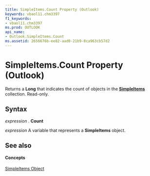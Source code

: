```yaml
---
title: SimpleItems.Count Property (Outlook)
keywords: vbaol11.chm3397
f1_keywords:
- vbaol11.chm3397
ms.prod: OUTLOOK
api_name:
- Outlook.SimpleItems.Count
ms.assetid: 2656676b-ee82-aad0-21b9-8ca963cb57d2
---
```



# SimpleItems.Count Property (Outlook)

Returns a  **Long** that indicates the count of objects in the **[SimpleItems](simpleitems-object-outlook.md)** collection. Read-only.


## Syntax

 _expression_ . **Count**

 _expression_ A variable that represents a **SimpleItems** object.


## See also


#### Concepts


[SimpleItems Object](simpleitems-object-outlook.md)

